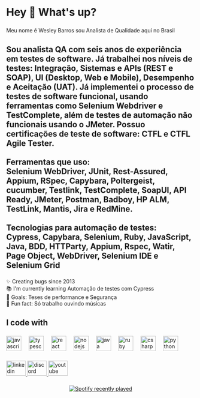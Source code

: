 <h1 align="left">Hey 👋 What's up?</h1>

###

<p align="left">Meu nome é Wesley Barros sou Analista de Qualidade aqui no Brasil</p>

###

<h2 align="left">Sou analista QA com seis anos de experiência em testes de software. Já trabalhei nos níveis de testes: Integração, Sistemas e APIs (REST e SOAP), UI (Desktop, Web e Mobile), Desempenho e Aceitação (UAT). Já implementei o processo de testes de software funcional, usando ferramentas como Selenium Webdriver e TestComplete, além de testes de automação não funcionais usando o JMeter. Possuo certificações de teste de software: CTFL e CTFL Agile Tester. <br><br>Ferramentas que uso:<br>Selenium WebDriver, JUnit, Rest-Assured, Appium, RSpec, Capybara, Poltergeist, cucumber, Testlink, TestComplete, SoapUI, API Ready, JMeter, Postman, Badboy, HP ALM, TestLink, Mantis, Jira e RedMine.<br><br>Tecnologias para automação de testes:<br>Cypress, Capybara, Selenium, Ruby, JavaScript, Java, BDD, HTTParty, Appium, Rspec, Watir, Page Object, WebDriver, Selenium IDE e Selenium Grid</h2>

###

<p align="left">✨ Creating bugs since 2013<br>📚 I'm currently learning Automação de testes com Cypress<br>🎯 Goals: Teses de performance e Segurança<br>🎲 Fun fact: Só trabalho ouvindo músicas</p>

###

<h2 align="left">I code with</h2>

###

<div align="left">
  <img src="https://cdn.jsdelivr.net/gh/devicons/devicon/icons/javascript/javascript-original.svg" height="40" alt="javascript logo"  />
  <img width="12" />
  <img src="https://cdn.jsdelivr.net/gh/devicons/devicon/icons/typescript/typescript-original.svg" height="40" alt="typescript logo"  />
  <img width="12" />
  <img src="https://cdn.jsdelivr.net/gh/devicons/devicon/icons/react/react-original.svg" height="40" alt="react logo"  />
  <img width="12" />
  <img src="https://cdn.jsdelivr.net/gh/devicons/devicon/icons/nodejs/nodejs-original.svg" height="40" alt="nodejs logo"  />
  <img width="12" />
  <img src="https://cdn.jsdelivr.net/gh/devicons/devicon/icons/java/java-original.svg" height="40" alt="java logo"  />
  <img width="12" />
  <img src="https://cdn.jsdelivr.net/gh/devicons/devicon/icons/ruby/ruby-original.svg" height="40" alt="ruby logo"  />
  <img width="12" />
  <img src="https://cdn.jsdelivr.net/gh/devicons/devicon/icons/csharp/csharp-original.svg" height="40" alt="csharp logo"  />
  <img width="12" />
  <img src="https://cdn.jsdelivr.net/gh/devicons/devicon/icons/python/python-original.svg" height="40" alt="python logo"  />
</div>

###

<div align="left">
  <a href="https://www.linkedin.com/in/wesley-barros-5a2059168" target="_blank">
    <img src="https://raw.githubusercontent.com/maurodesouza/profile-readme-generator/master/src/assets/icons/social/linkedin/default.svg" width="52" height="40" alt="linkedin logo"  />
  </a>
  <a href="Barros#8563" target="_blank">
    <img src="https://raw.githubusercontent.com/maurodesouza/profile-readme-generator/master/src/assets/icons/social/discord/default.svg" width="52" height="40" alt="discord logo"  />
  </a>
  <a href="https://www.youtube.com/@fatooufakenews" target="_blank">
    <img src="https://raw.githubusercontent.com/maurodesouza/profile-readme-generator/master/src/assets/icons/social/youtube/default.svg" width="52" height="40" alt="youtube logo"  />
  </a>
</div>

###

<div align="center">
  <a href="https://open.spotify.com/user/westheplay">
    <img src="https://spotify-recently-played-readme.vercel.app/api?count=5" alt="Spotify recently played"  />
  </a>
</div>

###
